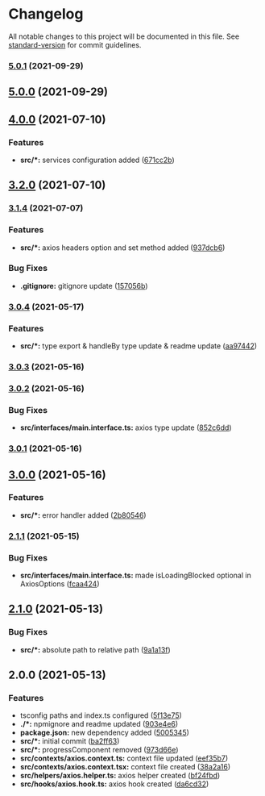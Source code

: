 # Changelog

All notable changes to this project will be documented in this file. See [standard-version](https://github.com/conventional-changelog/standard-version) for commit guidelines.

### [5.0.1](https://github.com/mert-solak/axios-helper/compare/v5.0.0...v5.0.1) (2021-09-29)

## [5.0.0](https://github.com/mert-solak/axios-helper/compare/v4.0.0...v5.0.0) (2021-09-29)

## [4.0.0](https://github.com/mert-solak/axios-helper/compare/v3.2.0...v4.0.0) (2021-07-10)


### Features

* **src/*:** services configuration added ([671cc2b](https://github.com/mert-solak/axios-helper/commit/671cc2b1bad54df829807a04c659336729981cd2))

## [3.2.0](https://github.com/mert-solak/axios-helper/compare/v3.1.4...v3.2.0) (2021-07-10)

### [3.1.4](https://github.com/mert-solak/axios-helper/compare/v3.0.4...v3.1.4) (2021-07-07)


### Features

* **src/*:** axios headers option and set method added ([937dcb6](https://github.com/mert-solak/axios-helper/commit/937dcb622fffaec55a95cd978a83bf2fbb683f82))


### Bug Fixes

* **.gitignore:** gitignore update ([157056b](https://github.com/mert-solak/axios-helper/commit/157056b4ea11237b0ca3927b0732b5d4306df24c))

### [3.0.4](https://github.com/mert-solak/axios-helper/compare/v3.0.3...v3.0.4) (2021-05-17)


### Features

* **src/*:** type export & handleBy type update & readme update ([aa97442](https://github.com/mert-solak/axios-helper/commit/aa974429f61612f273b007f2c0d4110ab2b00a7f))

### [3.0.3](https://github.com/mert-solak/axios-helper/compare/v3.0.2...v3.0.3) (2021-05-16)

### [3.0.2](https://github.com/mert-solak/axios-helper/compare/v3.0.1...v3.0.2) (2021-05-16)


### Bug Fixes

* **src/interfaces/main.interface.ts:** axios type update ([852c6dd](https://github.com/mert-solak/axios-helper/commit/852c6ddcc3df5fc99cb06de72610ef5ef03587b4))

### [3.0.1](https://github.com/mert-solak/axios-helper/compare/v3.0.0...v3.0.1) (2021-05-16)

## [3.0.0](https://github.com/mert-solak/axios-helper/compare/v2.1.1...v3.0.0) (2021-05-16)


### Features

* **src/*:** error handler added ([2b80546](https://github.com/mert-solak/axios-helper/commit/2b80546b4a870a92da4138ecde5cf56657ac94d8))

### [2.1.1](https://github.com/mert-solak/axios-helper/compare/v2.1.0...v2.1.1) (2021-05-15)


### Bug Fixes

* **src/interfaces/main.interface.ts:** made isLoadingBlocked optional in AxiosOptions ([fcaa424](https://github.com/mert-solak/axios-helper/commit/fcaa42455ca95695af7e66b0314bed46c2a6e537))

## [2.1.0](https://github.com/mert-solak/axios-helper/compare/v2.0.0...v2.1.0) (2021-05-13)


### Bug Fixes

* **src/*:** absolute path to relative path ([9a1a13f](https://github.com/mert-solak/axios-helper/commit/9a1a13fea1d119f5a6fb9aa72845501b3b923819))

## 2.0.0 (2021-05-13)


### Features

* tsconfig paths and index.ts configured ([5f13e75](https://github.com/mert-solak/axios-helper/commit/5f13e758271766ed56f8d86588e94de2c76d5b46))
* **./*:** npmignore and readme updated ([903e4e6](https://github.com/mert-solak/axios-helper/commit/903e4e694d916c8b19d59f7c24452b83eebe36b0))
* **package.json:** new dependency added ([5005345](https://github.com/mert-solak/axios-helper/commit/5005345be5a070da927240b688f63b97e7e26926))
* **src/*:** initial commit ([ba2ff63](https://github.com/mert-solak/axios-helper/commit/ba2ff63c2114efd688a2f8e72c39564b0c3fdba7))
* **src/*:** progressComponent removed ([973d66e](https://github.com/mert-solak/axios-helper/commit/973d66e8f9f19a8f8c4eb6dd9dc03d71a4c539ad))
* **src/contexts/axios.context.ts:** context file updated ([eef35b7](https://github.com/mert-solak/axios-helper/commit/eef35b7b63c3b79d8faee5ccca9a818899998772))
* **src/contexts/axios.context.tsx:** context file created ([38a2a16](https://github.com/mert-solak/axios-helper/commit/38a2a162316a43e10cc3d8ce9953dcd9e8366dbb))
* **src/helpers/axios.helper.ts:** axios helper created ([bf24fbd](https://github.com/mert-solak/axios-helper/commit/bf24fbd68a165f63761d5e44e0b706d6d0afd100))
* **src/hooks/axios.hook.ts:** axios hook created ([da6cd32](https://github.com/mert-solak/axios-helper/commit/da6cd322911f3176e7f251979d4323b18f224cfc))
